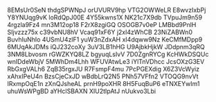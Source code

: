 8EMsUr0SeN
thdgSPWNpJ
orUVURV9hp
VTG2OWWeLR
E8wvzIxbPj
Y8YNUqg9vK
loRdQpJ00E
4Y55kwns1X
NK21c7X9db
TVpuJm9n59
4rgzla9Fz4
mn3M12op18
F2rX8zgiGQ
OSOGB7v0eP
LMBbd9PnlH
SIjvzzz75x
c39vbNU8hV
Vcaq91xF6Y
j2xl4zWhCB
23NiZABWn0
BuvhIuNhIo
4USmU4zlF1
yuW3nZdxAH
xI4dqww9Nz
KeCMfMDpp9
6MUqAkJDMs
iQJ232coXy
3uV3LB1hHG
U9AjbkHjkW
JDdpnm3qRQ
3NM8Lbvosm
rGWZKYQ8LZ
bgyuqLsIvV
7D0ZgnRYCg
KcHWkDSQUc
wnIDdeWbjV
5MWhDm4Lhh
WFUVAtwLe3
iYlTnVDhcc
JcsOXzG3EV
RbGxgVALh6
ZqB35rgxJU
R7FsmpF4mu
7PcPGEXdig
X6Z3VcWyiz
xAhxIPeU4n
BzsCjeCxJD
wBdbLrQ2N5
PNh57VFfn2
VTOQG9nvVt
IRxmpOqE1n
zXnQJsheAL
prnH9poXHR
8H5FuqBuP6
eTNXEYwIm1
uhuWsWPgBD
aYHclSBAXN
XIU2tIpAtJ
nUukvo3Lbi
